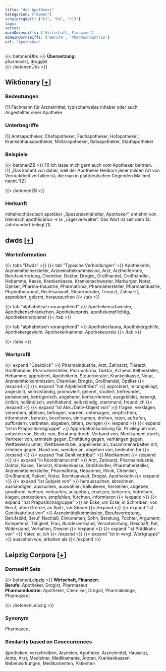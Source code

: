 ```yaml
---
title: "der Apotheker"
kategorien: ["Nomen"]
schwierigkeit: ["k1", "h4", "r13"]
tags:
series:
mainDornseiffs: ['Wirtschaft, Finanzen']
domainDornseiffs: ['Berufe', 'Pharmaindustrie']
url: "Apotheker"
---
```


{{< betonenÜbs >}}
**Übersetzung:**  
pharmacist, druggist  
{{< /betonenÜbs >}}

## Wiktionary [[+](https://de.wiktionary.org/wiki/Apotheker)]

### Bedeutungen
[1] Fachmann für Arzneimittel; typischerweise Inhaber oder auch Angestellter einer Apotheke  

### Unterbegriffe
[1] Amtsapotheker, Chefapotheker, Fachapotheker, Hofapotheker, Krankenhausapotheker, Militärapotheker, Ratsapotheker, Stadtapotheker  

### Beispiele
{{< betonenZB >}}
[1] Ich lasse mich gern auch vom Apotheker beraten.  
[1] „Das kommt von daher, weil der Apotheker Heilborn jener milden Art von Verrücktheit verfallen ist, die man in plattdeutschen Gegenden Mallheit nennt.“[2]  

{{< /betonenZB >}}
### Herkunft
mittelhochdeutsch apotēker „Spezereienhändler, Apotheker“, entlehnt von lateinisch apothēcārius → la „Lagerverwalter“. Das Wort ist seit dem 13. Jahrhundert belegt.[1]  



## dwds [[+](https://www.dwds.de/wb/Apotheker)]

### Wortinformation
{{< tabs "Dwds" >}}
{{< tab "Typische Verbindungen" >}}
Apothekerin, Arzneimittelhersteller, Arzneimittelkommission, Arzt, Arzthelferinne, Berufsvertretung, Chemiker, Doktor, Drogist, Großhandel, Großhändler, Hebamme, Kasse, Krankenkasse, Krankenschwester, Marburger, Notar, Optiker, Pharma-Industrie, Pharmafirma, Pharmahersteller, Pharmaindustrie, Physiotherapeut, Rechtsanwalt, Steuerberater, Tierarzt, Zahnarzt, approbiert, gelernt, heraussuchen
{{< /tab >}}

{{< tab "alphabetisch vorangehend" >}}
Apothekenschwester, Apothekenschränkchen, Apothekenpreis, apothekenpflichtig, Apothekennotdienst
{{< /tab >}}

{{< tab "alphabetisch vorangehend" >}}
Apothekerfauna, Apothekergehilfe, Apothekergewicht, Apothekerkammer, Apothekerpreis
{{< /tab >}}

{{< /tabs >}}

### Wortprofil
{{< expand "Überblick" >}} Pharmaindustrie, Arzt, Zahnarzt, Tierarzt, Großhändler, Pharmahersteller, Pharmafirma, Doktor, Arzneimittelhersteller, Hebamme, approbiert, Apothekerin, Steuerberater, Krankenkasse, Notar, Arzneimittelkommission, Chemiker, Drogist, Großhandel, Optiker {{< /expand >}}
{{< expand "hat Adjektivattribut" >}} approbiert, mitangeklagt, angestellt, selbstständig, promoviert, gelernt, studiert, befreundet, pensioniert, betrügerisch, angehend, konkurrierend, ausgebildet, besorgt, örtlich, holländisch, wohlhabend, selbständig, stammend, freundlich {{< /expand >}}
{{< expand "ist Akk./Dativ-Objekt von" >}} fragen, verklagen, verordnen, ablösen, befragen, warnen, untersagen, verpflichten, informieren, beraten, bescheren, einräumen, drohen, raten, aufrufen, auffordern, verbieten, abgeben, bitten, zwingen {{< /expand >}}
{{< expand "ist in Präpositionalgruppe" >}} Approbationsordnung für, Privilegium von, antasten von, Besitz von, Beratung durch, Verband von, Medikament durch, Vertreter von, ermitteln gegen, Ermittlung gegen, verhängen gegen, Wettbewerb unter, Wettbewerb bei, appellieren an, zusammenarbeiten mit, erheben gegen, Hand von, wenden an, abgeben von, bedeuten für {{< /expand >}}
{{< expand "hat Genitivattribut" >}} Medikament {{< /expand >}}
{{< expand "in Koordination mit" >}} Arzt, Zahnarzt, Pharmaindustrie, Doktor, Kasse, Tierarzt, Krankenkasse, Großhändler, Pharmahersteller, Arzneimittelhersteller, Pharmafirma, Hebamme, Klinik, Chemiker, Großhandel, Patient, Notar, Rechtsanwalt, Drogist, Apothekerin {{< /expand >}}
{{< expand "ist Subjekt von" >}} heraussuchen, abrechnen, aushändigen, aussuchen, auswählen, kalkulieren, herstellen, abgeben, gewähren, wehren, verkaufen, ausgeben, ersetzen, beharren, betreiben, klagen, protestieren, empfehlen, fürchten, informieren {{< /expand >}}
{{< expand "hat Präpositionalgruppe" >}} an Ecke, um Ecke, in Schreiben, von Beruf, ohne Grenze, an Spitz, vor Steuer {{< /expand >}}
{{< expand "ist Genitivattribut von" >}} Arzneimittelkommission, Berufsvertretung, Berufsbild, Beruf, Nachlaß, Einkommen, Sohn, Beratung, Tochter, Argument, Kompetenz, Tätigkeit, Frau, Bundesverband, Verantwortung, Geschäft, Rat, Widerstand, Verhalten, Gewinn {{< /expand >}}
{{< expand "ist Prädikativ von" >}} Vater, er, ich {{< /expand >}}
{{< expand "ist in vergl. Wortgruppe" >}} aussehen wie, arbeiten als {{< /expand >}}

## Leipzig Corpora [[+](https://corpora.uni-leipzig.de/en/res?word=Apotheker&corpusId=deu_newscrawl-public_2018)]

### Dornseiff Sets
{{< betonenLeipzig >}}
**Wirtschaft, Finanzen:**  
**Berufe:** Apotheker, Drogist, Pharmazeut  
**Pharmaindustrie:** Apotheker, Chemiker, Drogist, Pharmakologe, Pharmazeut  

{{< /betonenLeipzig >}}

### Synonym
Pharmazeut


### Similarity based on Cooccurrences
Apotheken, verschreiben, Arzneien, Apotheke, Arzneimittel, Hausarzt, Ärzte, Arzt, Mediziner, Medikamente, Ärzten, Krankenkassen, Nebenwirkungen, Medikamenten, Patienten

